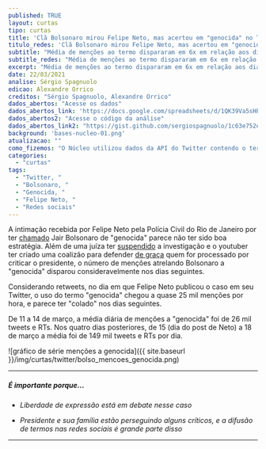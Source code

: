 ```yaml
---
published: TRUE
layout: curtas
tipo: curtas
title: 'Clã Bolsonaro mirou Felipe Neto, mas acertou em "genocida" no Twitter'
titulo_redes: 'Clã Bolsonaro mirou Felipe Neto, mas acertou em "genocida" no Twitter'
subtitle: "Média de menções ao termo dispararam em 6x em relação aos dias anteriores"
subtitle_redes: "Média de menções ao termo dispararam em 6x em relação aos dias anteriores"
excerpt: "Média de menções ao termo dispararam em 6x em relação aos dias anteriores"
date: 22/03/2021
analise: Sérgio Spagnuolo
edicao: Alexandre Orrico
creditos: "Sérgio Spagnuolo, Alexandre Orrico"
dados_abertos: "Acesse os dados"
dados_abertos_link: 'https://docs.google.com/spreadsheets/d/1QK39Va5sHPc-6eprVB0fqrO3CZ5AD_Zoj3vFGXy-2g0/edit?usp=sharing'
dados_abertos2: "Acesse o código da análise"
dados_abertos_link2: "https://gist.github.com/sergiospagnuolo/1c63e752ee8bdac1cdb8a7a307761316"
background: 'bases-nucleo-01.png'
atualizacao: ""
como_fizemos: "O Núcleo utilizou dados da API do Twitter contendo o termo 'genocida' em tweets e retweets em português, de 11 a 21 de março."
categories:
  - "curtas"
tags:
  - "Twitter, "
  - "Bolsonaro, "
  - "Genocida, "
  - "Felipe Neto, "
  - "Redes sociais"
---
```


A intimação recebida por Felipe Neto pela Polícia Civil do Rio de Janeiro por ter [chamado](https://twitter.com/felipeneto/status/1371635310526746625) Jair Bolsonaro de "genocida" parece não ter sido boa estratégia. Além de uma juíza ter [suspendido](https://www.dw.com/pt-br/justi%C3%A7a-suspende-investiga%C3%A7%C3%A3o-de-felipe-neto-por-fala-contra-bolsonaro/a-56920359) a investigação e o youtuber ter criado uma coalizão para defender [de graça](https://www1.folha.uol.com.br/colunas/monicabergamo/2021/03/felipe-neto-ja-tem-apoio-de-80-advogados-para-frente-cala-a-boca-ja-morreu.shtml) quem for processado por criticar o presidente, o número de menções atrelando Bolsonaro a "genocida" disparou consideravelmente nos dias seguintes.

Considerando retweets, no dia em que Felipe Neto publicou o caso em seu Twitter, o uso do termo "genocida" chegou a quase 25 mil menções por hora, e parece ter "colado" nos dias seguintes.

De 11 a 14 de março, a média diária de menções a "genocida" foi de 26 mil tweets e RTs. Nos quatro dias posteriores, de 15 (dia do post de Neto) a 18 de março a média foi de 149 mil tweets e RTs por dia.

![gráfico de série menções a genocida]({{ site.baseurl }}/img/curtas/twitter/bolso_mencoes_genocida.png)

---

##### É importante porque...

- *Liberdade de expressão está em debate nesse caso*

- *Presidente e sua família estão perseguindo alguns críticos, e a difusão de termos nas redes sociais é grande parte disso*

---
